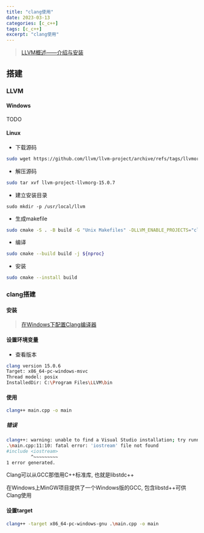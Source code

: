 ```yaml
---
title: "clang使用"
date: 2023-03-13
categories: [c_c++]
tags: [c_c++]
excerpt: "clang使用"
---
```


> [LLVM概述——介绍与安装](https://zhuanlan.zhihu.com/p/102028114)

## 搭建

### LLVM

#### Windows

TODO

#### Linux

- 下载源码

```sh
sudo wget https://github.com/llvm/llvm-project/archive/refs/tags/llvmorg-15.0.7.tar.gz
```

- 解压源码

```sh
sudo tar xvf llvm-project-llvmorg-15.0.7
```

- 建立安装目录

```SH
sudo mkdir -p /usr/local/llvm
```

- 生成makefile

```sh
sudo cmake -S . -B build -G "Unix Makefiles" -DLLVM_ENABLE_PROJECTS="clang" -DLLVM_TARGETS_TO_BUILD=X86 -DCMAKE_BUILD_TYPE="Release" -DLLVM_INCLUDE_TESTS=OFF -DCMAKE_INSTALL_PREFIX="/usr/local/llvm"
```

- 编译

```sh
sudo cmake --build build -j ${nproc}
```

- 安装

```sh
sudo cmake --install build
```

### clang搭建

#### 安装

> [在Windows下配置Clang编译器](https://marvinsblog.net/post/2019-01-08-clang-on-windows/)

#### 设置环境变量

- 查看版本

```sh
clang version 15.0.6
Target: x86_64-pc-windows-msvc
Thread model: posix
InstalledDir: C:\Program Files\LLVM\bin
```

#### 使用

```sh
clang++ main.cpp -o main
```

##### 错误

```sh
clang++: warning: unable to find a Visual Studio installation; try running Clang from a developer command prompt [-Wmsvc-not-found]
.\main.cpp:11:10: fatal error: 'iostream' file not found
#include <iostream>
         ^~~~~~~~~~
1 error generated.
```

Clang可以从GCC那借用C++标准库, 也就是libstdc++

在Windows上MinGW项目提供了一个Windows版的GCC, 包含libstd++可供Clang使用

#### 设置target

```sh
clang++ -target x86_64-pc-windows-gnu .\main.cpp -o main
```